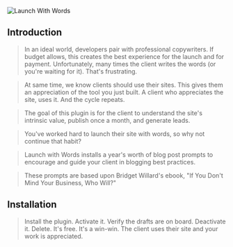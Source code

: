 ![Launch With Words](<https://bridgetwillard.com/wp-content/uploads/2021/01/launch-with-words-landing-page.png >)

## Introduction

> In an ideal world, developers pair with professional copywriters. If budget allows, this creates the best experience for the launch and for payment. Unfortunately, many times the client writes the words (or you're waiting for it).  That's frustrating.

>At same time, we know clients should use their sites. This gives them an appreciation of the tool you just built. A client who appreciates the site, uses it. And the cycle repeats. 

>The goal of this plugin is for the client to understand the site's intrinsic value, publish once a month, and generate leads.

>You've worked hard to launch their site with words, so why not continue that habit?

>Launch with Words installs a year's worth of blog post prompts to encourage and guide your client in blogging best practices.

>These prompts are based upon Bridget Willard's ebook, "If You Don't Mind Your Business, Who Will?" 

## Installation

>Install the plugin. Activate it. Verify the drafts are on board. Deactivate it. Delete. It's free. It's a win-win. The client uses their site and your work is appreciated.
